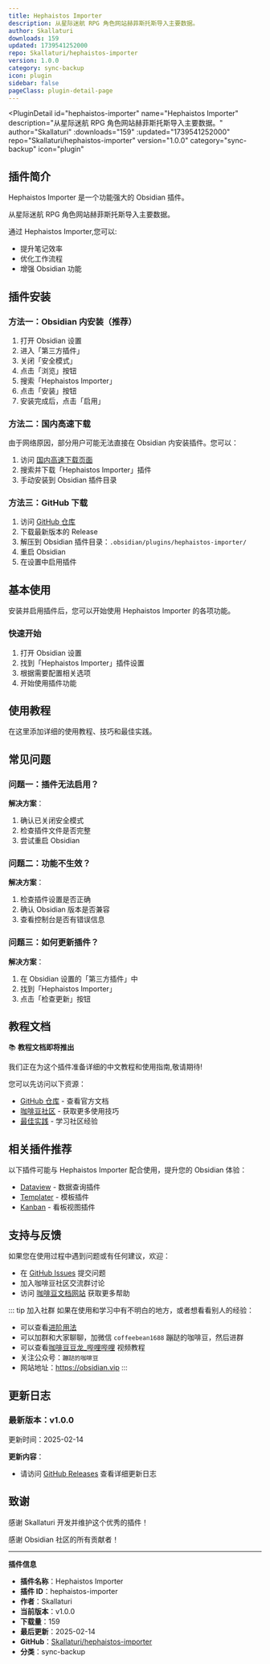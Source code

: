 ```yaml
---
title: Hephaistos Importer
description: 从星际迷航 RPG 角色网站赫菲斯托斯导入主要数据。
author: Skallaturi
downloads: 159
updated: 1739541252000
repo: Skallaturi/hephaistos-importer
version: 1.0.0
category: sync-backup
icon: plugin
sidebar: false
pageClass: plugin-detail-page
---
```


<PluginDetail
  id="hephaistos-importer"
  name="Hephaistos Importer"
  description="从星际迷航 RPG 角色网站赫菲斯托斯导入主要数据。"
  author="Skallaturi"
  :downloads="159"
  :updated="1739541252000"
  repo="Skallaturi/hephaistos-importer"
  version="1.0.0"
  category="sync-backup"
  icon="plugin"
>

<!-- AUTO_GENERATED_START -->
## 插件简介

Hephaistos Importer 是一个功能强大的 Obsidian 插件。

从星际迷航 RPG 角色网站赫菲斯托斯导入主要数据。

通过 Hephaistos Importer,您可以:

- 提升笔记效率
- 优化工作流程
- 增强 Obsidian 功能

<!-- AUTO_GENERATED_END -->

<!-- AUTO_GENERATED_START -->
## 插件安装

### 方法一：Obsidian 内安装（推荐）

1. 打开 Obsidian 设置
2. 进入「第三方插件」
3. 关闭「安全模式」
4. 点击「浏览」按钮
5. 搜索「Hephaistos Importer」
6. 点击「安装」按钮
7. 安装完成后，点击「启用」

### 方法二：国内高速下载

由于网络原因，部分用户可能无法直接在 Obsidian 内安装插件。您可以：

1. 访问 [国内高速下载页面](/zh/documentation/obsidian-plugins-download.html)
2. 搜索并下载「Hephaistos Importer」插件
3. 手动安装到 Obsidian 插件目录

### 方法三：GitHub 下载

1. 访问 [GitHub 仓库](https://github.com/Skallaturi/hephaistos-importer)
2. 下载最新版本的 Release
3. 解压到 Obsidian 插件目录：`.obsidian/plugins/hephaistos-importer/`
4. 重启 Obsidian
5. 在设置中启用插件

## 基本使用

安装并启用插件后，您可以开始使用 Hephaistos Importer 的各项功能。

### 快速开始

1. 打开 Obsidian 设置
2. 找到「Hephaistos Importer」插件设置
3. 根据需要配置相关选项
4. 开始使用插件功能

<!-- AUTO_GENERATED_END -->

<!-- CUSTOM_CONTENT_START:tutorial -->
## 使用教程

在这里添加详细的使用教程、技巧和最佳实践。

<!-- CUSTOM_CONTENT_END:tutorial -->

<!-- SHARED_CONTENT_START -->
## 常见问题

### 问题一：插件无法启用？

**解决方案**：
1. 确认已关闭安全模式
2. 检查插件文件是否完整
3. 尝试重启 Obsidian

### 问题二：功能不生效？

**解决方案**：
1. 检查插件设置是否正确
2. 确认 Obsidian 版本是否兼容
3. 查看控制台是否有错误信息

### 问题三：如何更新插件？

**解决方案**：
1. 在 Obsidian 设置的「第三方插件」中
2. 找到「Hephaistos Importer」
3. 点击「检查更新」按钮

## 教程文档

📚 **教程文档即将推出**

我们正在为这个插件准备详细的中文教程和使用指南,敬请期待!

您可以先访问以下资源：
- [GitHub 仓库](https://github.com/Skallaturi/hephaistos-importer) - 查看官方文档
- [咖啡豆社区](/zh/bases/) - 获取更多使用技巧
- [最佳实践](/zh/best-practices/) - 学习社区经验

## 相关插件推荐

以下插件可能与 Hephaistos Importer 配合使用，提升您的 Obsidian 体验：

- [Dataview](/zh/plugins/dataview.html) - 数据查询插件
- [Templater](/zh/plugins/templater-obsidian.html) - 模板插件
- [Kanban](/zh/plugins/obsidian-kanban.html) - 看板视图插件

## 支持与反馈

如果您在使用过程中遇到问题或有任何建议，欢迎：

- 在 [GitHub Issues](https://github.com/Skallaturi/hephaistos-importer/issues) 提交问题
- 加入咖啡豆社区交流群讨论
- 访问 [咖啡豆文档网站](https://obsidian.vip) 获取更多帮助

::: tip 加入社群
如果在使用和学习中有不明白的地方，或者想看看别人的经验：
- 可以查看[进阶用法](/zh/advanced)
- 可以加群和大家聊聊，加微信 `coffeebean1688` 蹦跶的咖啡豆，然后进群
- 可以查看[咖啡豆豆龙_哔哩哔哩](https://space.bilibili.com/618777356) 视频教程
- 关注公众号：`蹦跶的咖啡豆`
- 网站地址：https://obsidian.vip
:::
<!-- SHARED_CONTENT_END -->

<!-- AUTO_GENERATED_START -->
## 更新日志

### 最新版本：v1.0.0

更新时间：2025-02-14

**更新内容**：
- 请访问 [GitHub Releases](https://github.com/Skallaturi/hephaistos-importer/releases) 查看详细更新日志

## 致谢

感谢 Skallaturi 开发并维护这个优秀的插件！

感谢 Obsidian 社区的所有贡献者！

---

**插件信息**
- **插件名称**：Hephaistos Importer
- **插件 ID**：hephaistos-importer
- **作者**：Skallaturi
- **当前版本**：v1.0.0
- **下载量**：159
- **最后更新**：2025-02-14
- **GitHub**：[Skallaturi/hephaistos-importer](https://github.com/Skallaturi/hephaistos-importer)
- **分类**：sync-backup
<!-- AUTO_GENERATED_END -->

</PluginDetail>

